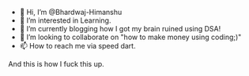 - 👋 Hi, I’m @Bhardwaj-Himanshu
- 👀 I’m interested in Learning.
- 🌱 I’m currently blogging how I got my brain ruined using DSA! 
- 💞️ I’m looking to collaborate on "how to make money using coding;)"
- 📫 How to reach me via speed dart.

<!---
Bhardwaj-Himanshu/Bhardwaj-Himanshu is a ✨ special ✨ repository because its `README.md` (this file) appears on your GitHub profile.
You can click the Preview link to take a look at your changes.
--->

And this is how I fuck this up.
